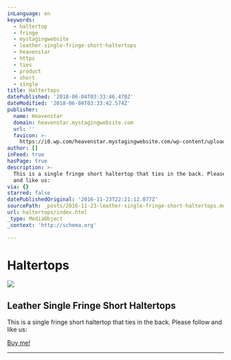 ```yaml
---
inLanguage: en
keywords:
  - haltertop
  - fringe
  - mystagingwebsite
  - leather-single-fringe-short-haltertops
  - heavenstar
  - https
  - ties
  - product
  - short
  - single
title: Haltertops
datePublished: '2018-06-04T03:33:46.470Z'
dateModified: '2018-06-04T03:33:42.574Z'
publisher:
  name: Heavenstar
  domain: heavenstar.mystagingwebsite.com
  url: ''
  favicon: >-
    https://i0.wp.com/heavenstar.mystagingwebsite.com/wp-content/uploads/2016/08/cropped-icon.jpg?fit=192%2C192&ssl=1
author: []
inFeed: true
hasPage: true
description: >-
  This is a single fringe short haltertop that ties in the back. Please follow
  and like us: 
via: {}
starred: false
datePublishedOriginal: '2016-11-23T22:21:12.077Z'
sourcePath: _posts/2016-11-23-leather-single-fringe-short-haltertops.md
url: haltertops/index.html
_type: MediaObject
_context: 'http://schema.org'

---
```

# **Haltertops**

<article style=""><img src="https://s3-us-west-2.amazonaws.com/the-grid-img/p/a540df205509d2e033c80a17901c8be885509431.jpg" /><h1>Leather Single Fringe Short Haltertops</h1><p>This is a single fringe short haltertop that ties in the back. Please follow and like us: </p></article>

[Buy me!][0]

---



[0]: https://www.bonanza.com/listings/Fringe-Halters-Single-Short-Fringe/388169651